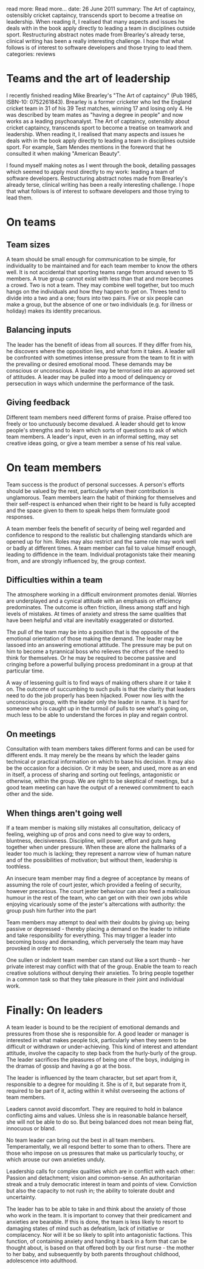 read more: Read more...
date: 26 June 2011
summary: The Art of captaincy, ostensibly cricket captaincy, transcends sport to become a treatise on leadership. When reading it, I realised that many aspects and issues he deals with in the book apply directly to leading a team in disciplines outside sport. Restructuring abstract notes made from Brearley's already terse, clinical writing has been a really interesting challenge. I hope that what follows is of interest to software developers and those trying to lead them.
categories: reviews

# Teams and the art of leadership

I recently finished reading Mike Brearley's "The Art of captaincy" (Pub 1985, ISBN-10: 0752261843). Brearley is a former cricketer who led the England cricket team in 31 of his 39 Test matches, winning 17 and losing only 4. He was described by team mates as "having a degree in people" and now works as a leading psychoanalyst. The Art of captaincy, ostensibly about cricket captaincy, transcends sport to become a treatise on teamwork and leadership. When reading it, I realised that many aspects and issues he deals with in the book apply directly to leading a team in disciplines outside sport. For example, Sam Mendes mentions in the foreword that he consulted it when making "American Beauty".

I found myself making notes as I went through the book, detailing passages which seemed to apply most directly to my work: leading a team of software developers. Restructuring abstract notes made from Brearley's already terse, clinical writing has been a really interesting challenge. I hope that what follows is of interest to software developers and those trying to lead them.

# On teams

## Team sizes

A team should be small enough for communication to be simple, for individuality to be maintained and for each team member to know the others well. It is not accidental that sporting teams range from around seven to 15 members. A true group cannot exist with less than that and more becomes a crowd. Two is not a team. They may combine well together, but too much hangs on the individuals and how they happen to get on. Threes tend to divide into a two and a one; fours into two pairs. Five or six people can make a group, but the absence of one or two individuals (e.g. for illness or holiday) makes its identity precarious.

## Balancing inputs

The leader has the benefit of ideas from all sources. If they differ from his, he discovers where the opposition lies, and what form it takes. A leader will be confronted with sometimes intense pressure from the team to fit in with the prevailing or desired emotional mood. These demands may be conscious or unconscious. A leader may be terrorised into an approved set of attitudes. A leader may be pulled into a mood of delinquency or persecution in ways which undermine the performance of the task.

## Giving feedback

Different team members need different forms of praise. Praise offered too freely or too unctuously become devalued. A leader should get to know people's strengths and to learn which sorts of questions to ask of which team members. A leader's input, even in an informal setting, may set creative ideas going, or give a team member a sense of his real value.

# On team members

Team success is the product of personal successes. A person's efforts should be valued by the rest, particularly when their contribution is unglamorous. Team members learn the habit of thinking for themselves and their self-respect is enhanced when their right to be heard is fully accepted and the space given to them to speak helps them formulate good responses.

A team member feels the benefit of security of being well regarded and confidence to respond to the realistic but challenging standards which are opened up for him. Roles may also restrict and the same role may work well or badly at different times. A team member can fail to value himself enough, leading to diffidence in the team. Individual protagonists take their meaning from, and are strongly influenced by, the group context.

## Difficulties within a team

The atmosphere working in a difficult environment promotes denial. Worries are underplayed and a cynical attitude with an emphasis on efficiency predominates. The outcome is often friction, illness among staff and high levels of mistakes. At times of anxiety and stress the same qualities that have been helpful and vital are inevitably exaggerated or distorted.

The pull of the team may be into a position that is the opposite of the emotional orientation of those making the demand. The leader may be lassoed into an answering emotional attitude. The pressure may be put on him to become a tyrannical boss who relieves the others of the need to think for themselves. Or he may be required to become passive and cringing before a powerful bullying process predominant in a group at that particular time.

A way of lessening guilt is to find ways of making others share it or take it on. The outcome of succumbing to such pulls is that the clarity that leaders need to do the job properly has been hijacked. Power now lies with the unconscious group, with the leader only the leader in name. It is hard for someone who is caught up in the turmoil of pulls to see what's going on, much less to be able to understand the forces in play and regain control.

## On meetings

Consultation with team members takes different forms and can be used for different ends. It may merely be the means by which the leader gains technical or practical information on which to base his decision. It may also be the occasion for a decision. Or it may be seen, and used, more as an end in itself, a process of sharing and sorting out feelings, antagonistic or otherwise, within the group. We are right to be skeptical of meetings, but a good team meeting can have the output of a renewed commitment to each other and the side.

## When things aren't going well

If a team member is making silly mistakes all consultation, delicacy of feeling, weighing up of pros and cons need to give way to orders, bluntness, decisiveness. Discipline, will power, effort and guts hang together when under pressure. When these are alone the hallmarks of a leader too much is lacking; they represent a narrow view of human nature and of the possibilities of motivation; but without them, leadership is toothless.

An insecure team member may find a degree of acceptance by means of assuming the role of court jester, which provided a feeling of security, however precarious. The court jester behaviour can also feed a malicious humour in the rest of the team, who can get on with their own jobs while enjoying vicariously some of the jester's altercations with authority: the group push him further into the part

Team members may attempt to deal with their doubts by giving up; being passive or depressed - thereby placing a demand on the leader to initiate and take responsibility for everything. This may trigger a leader into becoming bossy and demanding, which perversely the team may have provoked in order to mock. 

One sullen or indolent team member can stand out like a sort thumb - her private interest may conflict with that of the group. Enable the team to reach creative solutions without denying their anxieties. To bring people together in a common task so that they take pleasure in their joint and individual work.

# Finally: On leaders

A team leader is bound to be the recipient of emotional demands and pressures from those she is responsible for. A good leader or manager is interested in what makes people tick, particularly when they seem to be difficult or withdrawn or under-achieving. This kind of interest and attendant attitude, involve the capacity to step back from the hurly-burly of the group. The leader sacrifices the pleasures of being one of the boys, indulging in the dramas of gossip and having a go at the boss.

The leader is influenced by the team character, but set apart from it, responsible to a degree for moulding it. She is of it, but separate from it, required to be part of it, acting within it whilst overseeing the actions of team members.

Leaders cannot avoid discomfort. They are required to hold in balance conflicting aims and values. Unless she is in reasonable balance herself, she will not be able to do so. But being balanced does not mean being flat, innocuous or bland.

No team leader can bring out the best in all team members. Temperamentally, we all respond better to some than to others. There are those who impose on us pressures that make us particularly touchy, or which arouse our own anxieties unduly.

Leadership calls for complex qualities which are in conflict with each other: Passion and detachment; vision and common-sense. An authoritarian streak and a truly democratic interest in team and points of view. Conviction but also the capacity to not rush in; the ability to tolerate doubt and uncertainty.

The leader has to be able to take in and think about the anxiety of those who work in the team. It is important to convey that their predicament and anxieties are bearable. If this is done, the team is less likely to resort to damaging states of mind such as defeatism, lack of initiative or complacency. Nor will it be so likely to split into antagonistic factions. This function, of containing anxiety and handing it back in a form that can be thought about, is based on that offered both by our first nurse - the mother to her baby, and subsequently by both parents throughout childhood, adolescence into adulthood.
